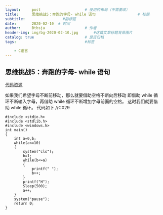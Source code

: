 ```yaml
---
layout:     post   				    # 使用的布局（不需要改）
title:      思维挑战5：奔跑的字母- while 语句				    # 标题 
subtitle:                 #副标题
date:       2020-02-10	# 时间
author:     Btbsja					# 作者
header-img: img/bg-2020-02-10.jpg 	    #这篇文章标题背景图片
catalog: true 						# 是否归档
tags:								#标签

    - C语言
---
```


思维挑战5：奔跑的字母- while 语句
-

[代码资源](https://download.csdn.net/download/Btbsja/12155105)

如果我们希望字母不断前移动，那么就要借助空格不断向后移动
即借助 while 循环不断输入字母，再借助 while 循环不断增加字母前面的空格。
这时我们就要借助 while 循环。
代码如下    //C029

    #include <stdio.h>
    #include <stdlib.h>
    #include <windows.h>
    int main()
    {
        int a=0,b;
        while(a<=10)
        {
            system("cls");
            b=1;
            while(b<=a)
            {
                printf(" ");
                b++;
            }
            printf("H");
            Sleep(500);
            a++;
        }
        system("pause");
        return 0;
    }